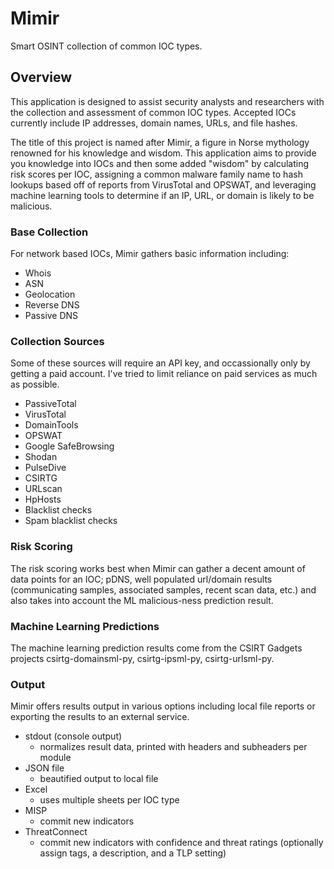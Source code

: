 # Mimir
Smart OSINT collection of common IOC types.

## Overview
This application is designed to assist security analysts and researchers with the collection and assessment of common IOC types. Accepted IOCs currently include IP addresses, domain names, URLs, and file hashes.

The title of this project is named after Mimir, a figure in Norse mythology renowned for his knowledge and wisdom. This application aims to provide you knowledge into IOCs and then some added "wisdom" by calculating risk scores per IOC, assigning a common malware family name to hash lookups based off of reports from VirusTotal and OPSWAT, and leveraging machine learning tools to determine if an IP, URL, or domain is likely to be malicious.

### Base Collection
For network based IOCs, Mimir gathers basic information including:

* Whois
* ASN
* Geolocation
* Reverse DNS
* Passive DNS

### Collection Sources
Some of these sources will require an API key, and occassionally only by getting a paid account. I've tried to limit reliance on paid services as much as possible.

* PassiveTotal
* VirusTotal
* DomainTools
* OPSWAT
* Google SafeBrowsing
* Shodan
* PulseDive
* CSIRTG
* URLscan
* HpHosts
* Blacklist checks
* Spam blacklist checks

### Risk Scoring
The risk scoring works best when Mimir can gather a decent amount of data points for an IOC; pDNS, well populated url/domain results (communicating samples, associated samples, recent scan data, etc.) and also takes into account the ML malicious-ness prediction result. 

### Machine Learning Predictions
The machine learning prediction results come from the CSIRT Gadgets projects csirtg-domainsml-py, csirtg-ipsml-py, csirtg-urlsml-py.

### Output
Mimir offers results output in various options including local file reports or exporting the results to an external service.

* stdout (console output)
    * normalizes result data, printed with headers and subheaders per module
* JSON file
    * beautified output to local file
* Excel
    * uses multiple sheets per IOC type
* MISP
    * commit new indicators
* ThreatConnect
    * commit new indicators with confidence and threat ratings (optionally assign tags, a description, and a TLP setting)


